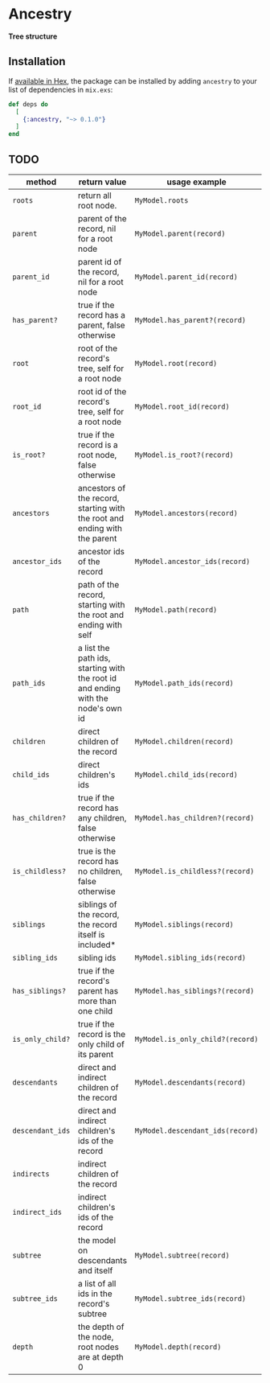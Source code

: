 # Ancestry

**Tree structure**

## Installation

If [available in Hex](https://hex.pm/docs/publish), the package can be installed
by adding `ancestry` to your list of dependencies in `mix.exs`:

```elixir
def deps do
  [
    {:ancestry, "~> 0.1.0"}
  ]
end
```

## TODO

|  method           | return value | usage example | finished? |
|-------------------|--------------------------|---------------|-----------|
|`roots`            |return all root node.| `MyModel.roots` | `true` |
|`parent`           |parent of the record, nil for a root node| `MyModel.parent(record)` | `true` |
|`parent_id`        |parent id of the record, nil for a root node| `MyModel.parent_id(record)` | `true` |
|`has_parent?`      |true if the record has a parent, false otherwise| `MyModel.has_parent?(record)` | `true` |
|`root`             |root of the record's tree, self for a root node| `MyModel.root(record)` | `true` |
|`root_id`          |root id of the record's tree, self for a root node| `MyModel.root_id(record)` | `true` |
|`is_root?`         |  true if the record is a root node, false otherwise| `MyModel.is_root?(record)` | `true` |
|`ancestors`        |ancestors of the record, starting with the root and ending with the parent| `MyModel.ancestors(record)` | `true` |
|`ancestor_ids`     |ancestor ids of the record| `MyModel.ancestor_ids(record)` | `true` |
|`path`             |path of the record, starting with the root and ending with self| `MyModel.path(record)` | `false`|
|`path_ids`         |a list the path ids, starting with the root id and ending with the node's own id| `MyModel.path_ids(record)`| `false` |
|`children`         |direct children of the record| `MyModel.children(record)` | `true` |
|`child_ids`        |direct children's ids| `MyModel.child_ids(record)`| `true` |
|`has_children?`    |true if the record has any children, false otherwise| `MyModel.has_children?(record)` | `true` |
|`is_childless?`    |true is the record has no children, false otherwise| `MyModel.is_childless?(record)` | `false` |
|`siblings`         |siblings of the record, the record itself is included*| `MyModel.siblings(record)` | `false` |
|`sibling_ids`      |sibling ids| `MyModel.sibling_ids(record)` | `false` |
|`has_siblings?`    |true if the record's parent has more than one child| `MyModel.has_siblings?(record)` | `false` |
|`is_only_child?`   |true if the record is the only child of its parent| `MyModel.is_only_child?(record)`| `false`|
|`descendants`      |direct and indirect children of the record| `MyModel.descendants(record)`| `false` |
|`descendant_ids`   |direct and indirect children's ids of the record| `MyModel.descendant_ids(record)` | `false` |
|`indirects`        |indirect children of the record| | |
|`indirect_ids`     |indirect children's ids of the record| | |
|`subtree`          |the model on descendants and itself| `MyModel.subtree(record)` | `false`|
|`subtree_ids`      |a list of all ids in the record's subtree| `MyModel.subtree_ids(record)`|`false` |
|`depth`            |the depth of the node, root nodes are at depth 0| `MyModel.depth(record)`| `false` |

